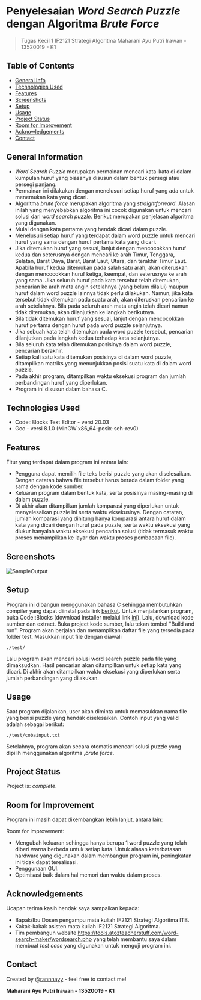 # Penyelesaian <i>Word Search Puzzle</i> dengan Algoritma <i>Brute Force</i>
> Tugas Kecil 1 IF2121 Strategi Algoritma
> Maharani Ayu Putri Irawan - 13520019 - K1

## Table of Contents
* [General Info](#general-information)
* [Technologies Used](#technologies-used)
* [Features](#features)
* [Screenshots](#screenshots)
* [Setup](#setup)
* [Usage](#usage)
* [Project Status](#project-status)
* [Room for Improvement](#room-for-improvement)
* [Acknowledgements](#acknowledgements)
* [Contact](#contact)


## General Information
- <i>Word Search Puzzle</i> merupakan permainan mencari kata-kata di dalam kumpulan huruf yang biasanya disusun dalam bentuk persegi atau persegi panjang.
- Permainan ini dilakukan dengan menelusuri setiap huruf yang ada untuk menemukan kata yang dicari.
- Algoritma <i>brute force</i> merupakan algoritma yang <i>straightforward</i>. Alasan inilah yang menyebabkan algoritma ini cocok digunakan untuk mencari solusi dari <i>word search puzzle</i>.
Berikut merupakan penjelasan algoritma yang digunakan.
- Mulai dengan kata pertama yang hendak dicari dalam puzzle.
- Menelusuri setiap huruf yang terdapat dalam word puzzle untuk mencari huruf yang sama dengan huruf pertama kata yang dicari.
- Jika ditemukan huruf yang sesuai, lanjut dengan mencocokkan huruf kedua dan seterusnya dengan mencari ke arah Timur, Tenggara, Selatan, Barat Daya, Barat, Barat Laut, Utara, dan terakhir Timur Laut. Apabila huruf kedua ditemukan pada salah satu arah, akan diteruskan dengan mencocokkan huruf ketiga, keempat, dan seterusnya ke arah yang sama. Jika seluruh huruf pada kata tersebut telah ditemukan, pencarian ke arah mata angin setelahnya (yang belum dilalui) maupun huruf dalam word puzzle lainnya tidak perlu dilakukan. Namun, jika kata tersebut tidak ditemukan pada suatu arah, akan diteruskan pencarian ke arah setelahnya. Bila pada seluruh arah mata angin telah dicari namun tidak ditemukan, akan dilanjutkan ke langkah berikutnya.
- Bila tidak ditemukan huruf yang sesuai, lanjut dengan mencocokkan huruf pertama dengan huruf pada word puzzle selanjutnya.
- Jika sebuah kata telah ditemukan pada word puzzle tersebut, pencarian dilanjutkan pada langkah kedua terhadap kata selanjutnya.
- Bila seluruh kata telah ditemukan posisinya dalam word puzzle, pencarian berakhir.
- Setiap kali satu kata ditemukan posisinya di dalam word puzzle, ditampilkan matriks yang menunjukkan posisi suatu kata di dalam word puzzle.
- Pada akhir program, ditampilkan waktu eksekusi program dan jumlah perbandingan huruf yang diperlukan.
- Program ini disusun dalam bahasa C.


## Technologies Used
- Code::Blocks Text Editor - versi 20.03
- Gcc - versi 8.1.0 (MinGW x86_64-posix-seh-rev0)


## Features
Fitur yang terdapat dalam program ini antara lain:
- Pengguna dapat memilih file teks berisi puzzle yang akan diselesaikan. Dengan catatan bahwa file tersebut harus berada dalam folder yang sama dengan kode sumber.
- Keluaran program dalam bentuk kata, serta posisinya masing-masing di dalam puzzle.
- Di akhir akan ditampilkan jumlah komparasi yang diperlukan untuk menyelesaikan puzzle ini serta waktu eksekusinya. Dengan catatan, jumlah komparasi yang dihitung hanya komparasi antara huruf dalam kata yang dicari dengan huruf pada puzzle, serta waktu eksekusi yang diukur hanyalah waktu eksekusi pencarian solusi (tidak termasuk waktu proses menampilkan ke layar dan waktu proses pembacaan file).


## Screenshots
![SampleOutput](https://drive.google.com/uc?export=view&id=1lrmn1fB6NmKyrC7f4oY0GWBuLyEKEbIp)


## Setup
Program ini dibangun menggunakan bahasa C sehingga membutuhkan compiler yang dapat diinstal pada link <a href="https://sourceforge.net/projects/mingw/" alt="Link download installer MinGW">berikut</a>.
Untuk menjalankan program, buka Code::Blocks (download installer melalui link <a href="https://www.codeblocks.org/downloads/">ini</a>). Lalu, download kode sumber dan extract. Buka project kode sumber, lalu tekan tombol "Build and run". Program akan berjalan dan menampilkan daftar file yang tersedia pada folder test. Masukkan input file dengan diawali

`./test/`

Lalu program akan mencari solusi word search puzzle pada file yang dimaksudkan. Hasil pencarian akan ditampilkan untuk setiap kata yang dicari. Di akhir akan ditampilkan waktu eksekusi yang diperlukan serta jumlah perbandingan yang dilakukan.


## Usage
Saat program dijalankan, user akan diminta untuk memasukkan nama file yang berisi puzzle yang hendak diselesaikan. Contoh input yang valid adalah sebagai berikut:

`./test/cobainput.txt`

Setelahnya, program akan secara otomatis mencari solusi puzzle yang dipilih menggunakan algoritma ,<i>brute force</i>.


## Project Status
Project is: _complete_.


## Room for Improvement
Program ini masih dapat dikembangkan lebih lanjut, antara lain:

Room for improvement:
- Mengubah keluaran sehingga hanya berupa 1 word puzzle yang telah diberi warna berbeda untuk setiap kata. Untuk alasan keterbatasan hardware yang digunakan dalam membangun program ini, peningkatan ini tidak dapat terealisasi.
- Penggunaan GUI.
- Optimisasi baik dalam hal memori dan waktu dalam proses.


## Acknowledgements
Ucapan terima kasih hendak saya sampaikan kepada:
- Bapak/Ibu Dosen pengampu mata kuliah IF2121 Strategi Algoritma ITB.
- Kakak-kakak asisten mata kuliah IF2121 Strategi Algoritma.
- Tim pembangun website https://tools.atozteacherstuff.com/word-search-maker/wordsearch.php yang telah membantu saya dalam membuat <i>test case</i> yang digunakan untuk menguji program ini.


## Contact
Created by [@rannnayy](https://github.com/rannnayy) - feel free to contact me!

<b>Maharani Ayu Putri Irawan - 13520019 - K1</b>